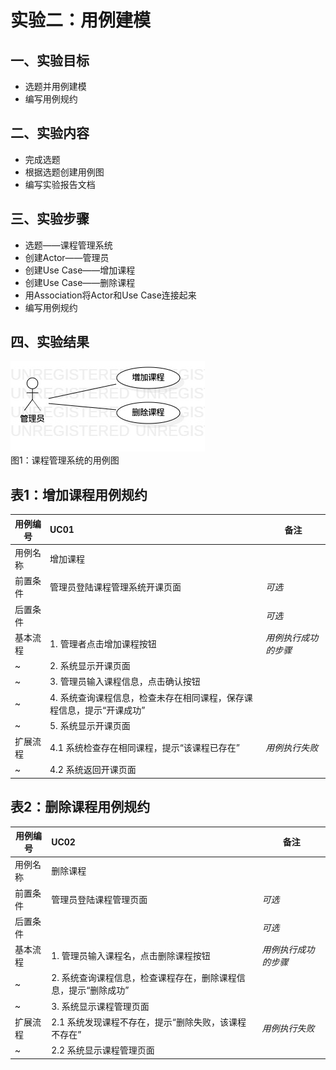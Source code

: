 # 实验二：用例建模

## 一、实验目标  
- 选题并用例建模  
- 编写用例规约    

## 二、实验内容  
- 完成选题  
- 根据选题创建用例图  
- 编写实验报告文档  

## 三、实验步骤  
- 选题——课程管理系统  
- 创建Actor——管理员  
- 创建Use Case——增加课程  
- 创建Use Case——删除课程  
- 用Association将Actor和Use Case连接起来  
- 编写用例规约  

## 四、实验结果  

![实验二用例图](./lab2_UseCaseDiagram.jpg)  
图1：课程管理系统的用例图  

## 表1：增加课程用例规约  

用例编号  | UC01 | 备注  
-|:-|-  
用例名称  | 增加课程  |   
前置条件  | 管理员登陆课程管理系统开课页面     | *可选*   
后置条件  |      | *可选*   
基本流程  | 1. 管理者点击增加课程按钮  |*用例执行成功的步骤*    
~| 2. 系统显示开课页面  |   
~| 3. 管理员输入课程信息，点击确认按钮   |   
~| 4. 系统查询课程信息，检查未存在相同课程，保存课程信息，提示“开课成功”  |   
~| 5. 系统显示开课页面   |  
扩展流程  | 4.1 系统检查存在相同课程，提示“该课程已存在”   |*用例执行失败*    
~| 4.2 系统返回开课页面   |  

## 表2：删除课程用例规约  

用例编号  | UC02 | 备注  
-|:-|-  
用例名称  | 删除课程  |   
前置条件  | 管理员登陆课程管理页面     | *可选*   
后置条件  |      | *可选*   
基本流程  | 1. 管理员输入课程名，点击删除课程按钮  |*用例执行成功的步骤*    
~| 2. 系统查询课程信息，检查课程存在，删除课程信息，提示“删除成功”   |   
~| 3. 系统显示课程管理页面  |  
扩展流程  | 2.1 系统发现课程不存在，提示“删除失败，该课程不存在”  |*用例执行失败*    
~| 2.2 系统显示课程管理页面   |  
